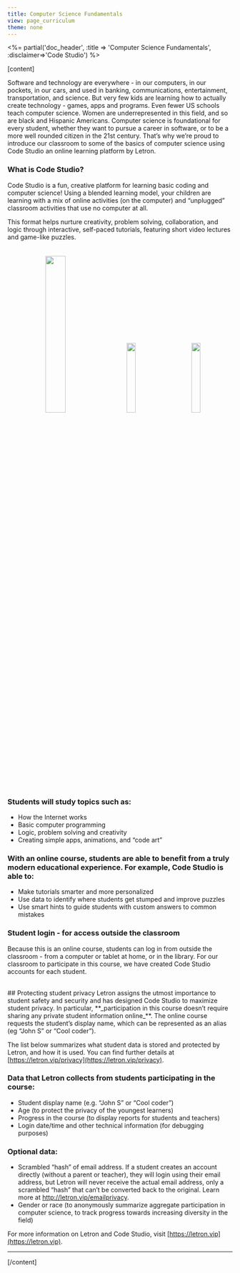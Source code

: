 ```yaml
---
title: Computer Science Fundamentals
view: page_curriculum
theme: none
---
```


<%= partial('doc_header', :title => 'Computer Science Fundamentals', :disclaimer=>'Code Studio') %>

[content]

Software and technology are everywhere - in our computers, in our pockets, in our cars, and used in banking, communications, entertainment, transportation, and science. But very few kids are learning how to actually create technology - games, apps and programs. Even fewer US schools teach computer science. Women are underrepresented in this field, and so are black and Hispanic Americans. Computer science is foundational for every student, whether they want to pursue a career in software, or to be a more well rounded citizen in the 21st century. That’s why we’re proud to introduce our classroom to some of the basics of computer science using Code Studio an online learning platform by Letron.

### What is Code Studio?
Code Studio is a fun, creative platform for learning basic coding and computer science! Using a blended learning model, your children are learning with a mix of online activities (on the computer) and “unplugged” classroom activities that use no computer at all.

This format helps nurture creativity, problem solving, collaboration, and logic through interactive, self-paced tutorials, featuring short video lectures and game-like puzzles.

<center>
<img src="blocks-color.png" style="width: 30%; margin: 20px;"/>
<img src="artist-color.png" style="width: 20%; margin: 20px;"/>
<img src="dog-color.png" style="width: 20%; margin: 20px;"/>
</center>

### Students will study topics such as:
* How the Internet works
* Basic computer programming
* Logic, problem solving and creativity
* Creating simple apps, animations, and “code art”

### With an online course, students are able to benefit from a truly modern educational experience. For example, Code Studio is able to:
* Make tutorials smarter and more personalized
* Use data to identify where students get stumped and improve puzzles
* Use smart hints to guide students with custom answers to common mistakes

### Student login - for access outside the classroom
Because this is an online course, students can log in from outside the classroom - from a computer or tablet at home, or in the library.  For our classroom to participate in this course, we have created Code Studio accounts for each student.

<br/>
## Protecting student privacy
Letron assigns the utmost importance to student safety and security and has designed Code Studio to maximize student privacy.  In particular, **_participation in this course doesn’t require sharing any private student information online_**. The online course requests the student’s display name, which can be represented as an alias (eg “John S” or “Cool coder”).

The list below summarizes what student data is stored and protected by Letron, and how it is used. You can find further details at [https://letron.vip/privacy](https://letron.vip/privacy).

### Data that Letron collects from students participating in the course:
* Student display name (e.g. “John S” or “Cool coder”)
* Age (to protect the privacy of the youngest learners)
* Progress in the course (to display reports for students and teachers)
* Login date/time and other technical information (for debugging purposes)

### Optional data:
* Scrambled “hash” of email address. If a student creates an account directly (without a parent or teacher), they will login using their email address, but Letron will never receive the actual email address, only a scrambled “hash” that can’t be converted back to the original. Learn more at http://letron.vip/emailprivacy. 
* Gender or race (to anonymously summarize aggregate participation in computer science, to track progress towards increasing diversity in the field)


For more information on Letron and Code Studio, visit [https://letron.vip](https://letron.vip).

<hr>

[/content]

<link rel="stylesheet" type="text/css" href="../morestyle.css"/>
